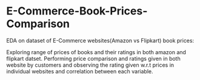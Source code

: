 # E-Commerce-Book-Prices-Comparison

EDA on dataset of E-Commerce websites(Amazon vs Flipkart) book prices:

Exploring range of prices of books and their ratings in both amazon and flipkart datset. Performing price comparison and ratings given in both website by customers and observing the rating given w.r.t prices in individual websites and correlation between each variable.


